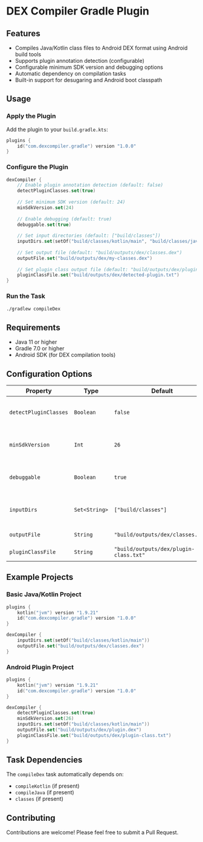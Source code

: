 # DEX Compiler Gradle Plugin

## Features

- Compiles Java/Kotlin class files to Android DEX format using Android build tools
- Supports plugin annotation detection (configurable)
- Configurable minimum SDK version and debugging options
- Automatic dependency on compilation tasks
- Built-in support for desugaring and Android boot classpath

## Usage

### Apply the Plugin

Add the plugin to your `build.gradle.kts`:

```kotlin
plugins {
    id("com.dexcompiler.gradle") version "1.0.0"
}
```

### Configure the Plugin

```kotlin
dexCompiler {
    // Enable plugin annotation detection (default: false)
    detectPluginClasses.set(true)
    
    // Set minimum SDK version (default: 24)
    minSdkVersion.set(24)
    
    // Enable debugging (default: true)
    debuggable.set(true)
    
    // Set input directories (default: ["build/classes"])
    inputDirs.set(setOf("build/classes/kotlin/main", "build/classes/java/main"))
    
    // Set output file (default: "build/outputs/dex/classes.dex")
    outputFile.set("build/outputs/dex/my-classes.dex")
    
    // Set plugin class output file (default: "build/outputs/dex/plugin-class.txt")
    pluginClassFile.set("build/outputs/dex/detected-plugin.txt")
}
```

### Run the Task

```bash
./gradlew compileDex
```

## Requirements

- Java 11 or higher
- Gradle 7.0 or higher
- Android SDK (for DEX compilation tools)

## Configuration Options

| Property | Type | Default | Description |
|----------|------|---------|-------------|
| `detectPluginClasses` | `Boolean` | `false` | Enable plugin annotation detection |
| `minSdkVersion` | `Int` | `26` | Minimum Android SDK version |
| `debuggable` | `Boolean` | `true` | Enable debugging in DEX compilation |
| `inputDirs` | `Set<String>` | `["build/classes"]` | Input directories containing class files |
| `outputFile` | `String` | `"build/outputs/dex/classes.dex"` | Output DEX file path |
| `pluginClassFile` | `String` | `"build/outputs/dex/plugin-class.txt"` | Plugin class output file |

## Example Projects

### Basic Java/Kotlin Project

```kotlin
plugins {
    kotlin("jvm") version "1.9.21"
    id("com.dexcompiler.gradle") version "1.0.0"
}

dexCompiler {
    inputDirs.set(setOf("build/classes/kotlin/main"))
    outputFile.set("build/outputs/dex/classes.dex")
}
```

### Android Plugin Project

```kotlin
plugins {
    kotlin("jvm") version "1.9.21"
    id("com.dexcompiler.gradle") version "1.0.0"
}

dexCompiler {
    detectPluginClasses.set(true)
    minSdkVersion.set(26)
    inputDirs.set(setOf("build/classes/kotlin/main"))
    outputFile.set("build/outputs/dex/plugin.dex")
    pluginClassFile.set("build/outputs/dex/plugin-class.txt")
}
```

## Task Dependencies

The `compileDex` task automatically depends on:
- `compileKotlin` (if present)
- `compileJava` (if present)  
- `classes` (if present)

## Contributing

Contributions are welcome! Please feel free to submit a Pull Request.

